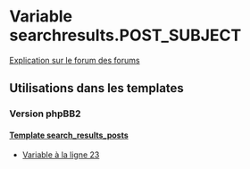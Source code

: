 # Variable searchresults.POST_SUBJECT
[Explication sur le forum des forums](http://forum.forumactif.com/t294113-listing-des-variables#searchresults.POST_SUBJECT)
## Utilisations dans les templates
### Version phpBB2
#### [Template search_results_posts](subsilver/search_results_posts.md)
* [Variable à la ligne 23](../subsilver/search_results_posts.tpl#L23)